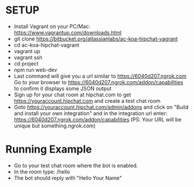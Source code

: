 # SETUP

* Install Vagrant on your PC/Mac: https://www.vagrantup.com/downloads.html
* git clone https://bitbucket.org/atlassianlabs/ac-koa-hipchat-vagrant
* cd ac-koa-hipchat-vagrant
* vagrant up
* vagrant ssh
* cd project
* npm run web-dev
* Last command will give you a url similar to https://6040d207.ngrok.com Go to your browser to https://6040d207.ngrok.com/addon/capabilities to confirm it displays some JSON output
* Sign up for your chat room at hipchat.com to get https://youraccount.hipchat.com and create a test chat room
* Goto https://youraccount.hipchat.com/admin/addons and click on "Build and install your own integration" and in the integration url enter: https://6040d207.ngrok.com/addon/capabilities (PS: Your URL will be unique but something.ngrok.com)

# Running Example
* Go to your test chat room where the bot is enabled.
* In the room type: /hello
* The bot should reply with "Hello Your Name"
